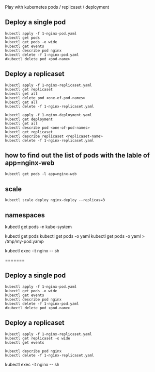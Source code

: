 Play with kubernetes pods / replicaset / deployment

## Deploy a single pod
```
kubectl apply -f 1-nginx-pod.yaml
kubectl get pods
kubectl get pods -o wide
kubectl get events
kubectl describe pod nginx
kubectl delete -f 1-nginx-pod.yaml
#kubectl delete pod <pod-name>
```

## Deploy a replicaset
```
kubectl apply -f 1-nginx-replicaset.yaml
kubectl get replicaset
kubectl get all
kubectl delete pod <one-of-pod-names>
kubectl get all
kubectl delete -f 1-nginx-replicaset.yaml
```

```
kubectl apply -f 1-nginx-deployment.yaml
kubectl get deployment
kubectl get all
kubectl describe pod <one-of-pod-names>
kubectl get replicaset
kubectl describe replicaset <replicaset-name>
kubectl delete -f 1-nginx-replicaset.yaml
```

## how to find out the list of pods with the lable of app=nginx-web
```
kubectl get pods -l app=nginx-web
```

## scale
```
kubectl scale deploy nginx-deploy --replicas=3
```

## namespaces
kubectl get pods -n kube-system

kubectl get pods
kubectl get pods <pod-name> -o yaml
kubectl get pods <pod-name> -o yaml > /tmp/my-pod.yamp

kubectl exec -it nginx -- sh



=======

## Deploy a single pod
```
kubectl apply -f 1-nginx-pod.yaml
kubectl get pods -o wide
kubectl get events
kubectl describe pod nginx
kubectl delete -f 1-nginx-pod.yaml
#kubectl delete pod <pod-name>
```

## Deploy a replicaset
```
kubectl apply -f 1-nginx-replicaset.yaml
kubectl get replicaset -o wide
kubectl get events

kubectl describe pod nginx
kubectl delete -f 1-nginx-replicaset.yaml
```


kubectl exec -it nginx -- sh


